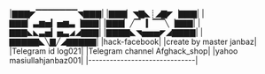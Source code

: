 |▇▇▇◤▔▔▔▔▔▔▔◥▇▇▇|
|▇▇▇▏◥▇◣┊◢▇◤▕▇▇▇|
|▇▇▇▏▃▆▅▎▅▆▃▕▇▇▇|
|▇▇▇▏╱▔▕▎▔▔╲▕▇▇▇|
|▇▇▇◣◣▃▅▎▅▃◢◢▇▇▇|
|▇▇▇▇◣◥▅▅▅◤◢▇▇▇▇|
|▇▇▇▇▇◣╲▇╱◢▇▇▇▇▇|
|hack-facebook|
|create by master janbaz|
|Telegram id log021|
|Telegram channel Afghack_shop|
|yahoo masiullahjanbaz001|
|------------------------------|
